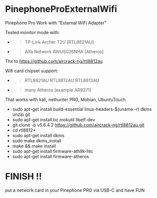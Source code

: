 # PinephoneProExternalWifi
Pinephone Pro Work with "External WiFi Adapter" 

Tested monitor mode with: 
- > TP-Link Archer T2U [RTL8821AU] 
- > Alfa Network AWUS036NHA [Atheros]

Thx to https://github.com/aircrack-ng/rtl8812au

Wifi card chipset support:
- > RTL8821AU RTL8812AU RTL8813AU
- > many Atheros (example AR9271)

That works with kali, nethunter PRO, Mobian, UbuntuTouch

+ sudo apt-get install build-essential linux-headers-$(uname -r) dkms unzip git
+ sudo apt-get install bc mokutil libelf-dev 
+ git clone -b v5.6.4.2 https://github.com/aircrack-ng/rtl8812au.git 
+ cd rtl8812* 
+ sudo apt-get install dkms 
+ sudo make dkms_install 
+ make && make install 
+ sudo apt-get install firmware-ath9k-htc 
+ sudo apt-get install firmware-atheros

# FINISH !!

put a network card in your Pinephone PRO via USB-C and have FUN
